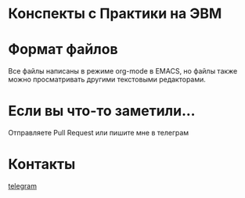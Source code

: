 # Конспекты с Практики на ЭВМ

# Формат файлов
Все файлы написаны в режиме org-mode в EMACS, но файлы также можно просматривать другими текстовыми редакторами.

# Если вы что-то заметили...
Отправляете Pull Request или пишите мне в телеграм

# Контакты
[telegram](t.me/Neepiiii)
